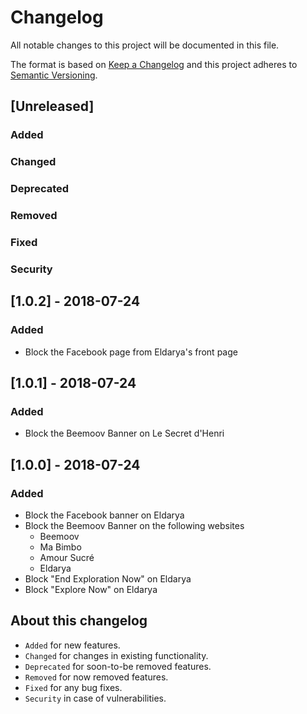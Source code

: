 # Changelog

All notable changes to this project will be documented in this file.

The format is based on [Keep a Changelog](http://keepachangelog.com/) and this project adheres to [Semantic Versioning](http://semver.org/).

## [Unreleased]

### Added

### Changed

### Deprecated

### Removed

### Fixed

### Security

## [1.0.2] - 2018-07-24

### Added

* Block the Facebook page from Eldarya's front page

## [1.0.1] - 2018-07-24

### Added

* Block the Beemoov Banner on Le Secret d'Henri

## [1.0.0] - 2018-07-24

### Added

* Block the Facebook banner on Eldarya
* Block the Beemoov Banner on the following websites
	* Beemoov
	* Ma Bimbo
	* Amour Sucré
	* Eldarya
* Block "End Exploration Now" on Eldarya
* Block "Explore Now" on Eldarya

## About this changelog

* `Added` for new features.
* `Changed` for changes in existing functionality.
* `Deprecated` for soon-to-be removed features.
* `Removed` for now removed features.
* `Fixed` for any bug fixes.
* `Security` in case of vulnerabilities.
